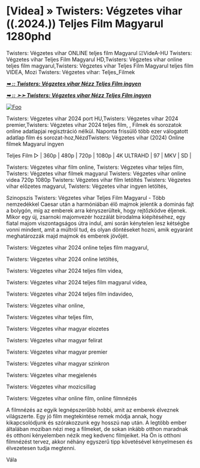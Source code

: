 # [Videa] » Twisters: Végzetes vihar ((.2024.)) Teljes Film Magyarul 1280phd

Twisters: Végzetes vihar ONLINE teljes film Magyarul ☑VideA-HU Twisters: Végzetes vihar Teljes Film Magyarul HD,Twisters: Végzetes vihar online teljes film magyarul,Twisters: Végzetes vihar Teljes Film Magyarul teljes film VIDEA, Mozi Twisters: Végzetes vihar: Teljes_Filmek

<b><i> <a href="http://dmov.fun/hu/movie/718821/twisters-gitmaxx" rel="nofollow">➥ :: Twisters: Végzetes vihar Nézz Teljes Film ingyen</a></b></i>

<b><i> <a href="http://dmov.fun/hu/movie/718821/twisters-gitmaxx" rel="nofollow">➥ :: ➣➣ Twisters: Végzetes vihar Nézz Teljes Film ingyen</a></b></i>

<a href="http://dmov.fun/hu/movie/718821/twisters-gitmaxx" rel="nofollow"><img src="https://camo.githubusercontent.com/917e6ed5c302499242165dcc02bdbce85c075fd21b35918eb9c0b771855261b8/68747470733a2f2f7374617469632e7769787374617469632e636f6d2f6d656469612f6232343966395f61646163386637306662336634356238383639313639366337376465313866337e6d76322e676966" alt="Foo" style="max-width: 100%;"></a>

Twisters: Végzetes vihar 2024 port HU,Twisters: Végzetes vihar 2024 premier,Twisters: Végzetes vihar 2024 teljes film, , Filmek és sorozatok online adatlapjai regisztráció nélkül. Naponta frissülő több ezer válogatott adatlap film és sorozat-hoz,NézdTwisters: Végzetes vihar (2024) Online filmek Magyarul ingyen

Teljes Film ▷ | 360p | 480p | 720p | 1080p | 4K ULTRAHD | 97 | MKV | SD |

Twisters: Végzetes vihar film online, Twisters: Végzetes vihar teljes film, Twisters: Végzetes vihar filmek magyarul Twisters: Végzetes vihar online videa 720p 1080p Twisters: Végzetes vihar film letöltés Twisters: Végzetes vihar előzetes magyarul, Twisters: Végzetes vihar ingyen letöltés,

Szinopszis Twisters: Végzetes vihar Teljes Film Magyarul - Több nemzedékkel Caesar után a harmóniában élő majmok jelentik a dominás fajt a bolygón, míg az emberek arra kényszerültek, hogy rejtőzködve éljenek. Mikor egy új, zsarnoki majomvezér hozzálát birodalma kiépítéséhez, egy fiatal majom viszontagságos útra indul, ami során kénytelen lesz kétségbe vonni mindent, amit a múltról tud, és olyan döntéseket hozni, amik egyaránt meghatározzák majd majmok és emberek jövőjét.

Twisters: Végzetes vihar 2024 online teljes film magyarul,

Twisters: Végzetes vihar 2024 online letöltés,

Twisters: Végzetes vihar 2024 teljes film videa,

Twisters: Végzetes vihar 2024 teljes film magyarul videa,

Twisters: Végzetes vihar 2024 teljes film indavideo,

Twisters: Végzetes vihar online,

Twisters: Végzetes vihar teljes film,

Twisters: Végzetes vihar magyar elozetes

Twisters: Végzetes vihar magyar felirat

Twisters: Végzetes vihar magyar premier

Twisters: Végzetes vihar magyar szinkron

Twisters: Végzetes vihar megjelenés

Twisters: Végzetes vihar mozicsillag

Twisters: Végzetes vihar online film, online filmnézés

A filmnézés az egyik legnépszerűbb hobbi, amit az emberek élveznek világszerte. Egy jó film megtekintése remek módja annak, hogy kikapcsolódjunk és szórakozzunk egy hosszú nap után. A legtöbb ember általában moziban nézi meg a filmeket, de sokan inkább otthon maradnak és otthoni kényelemben nézik meg kedvenc filmjeiket. Ha Ön is otthoni filmnézést tervez, akkor néhány egyszerű tipp követésével kényelmesen és élvezetesen tudja megtenni.

Vála

